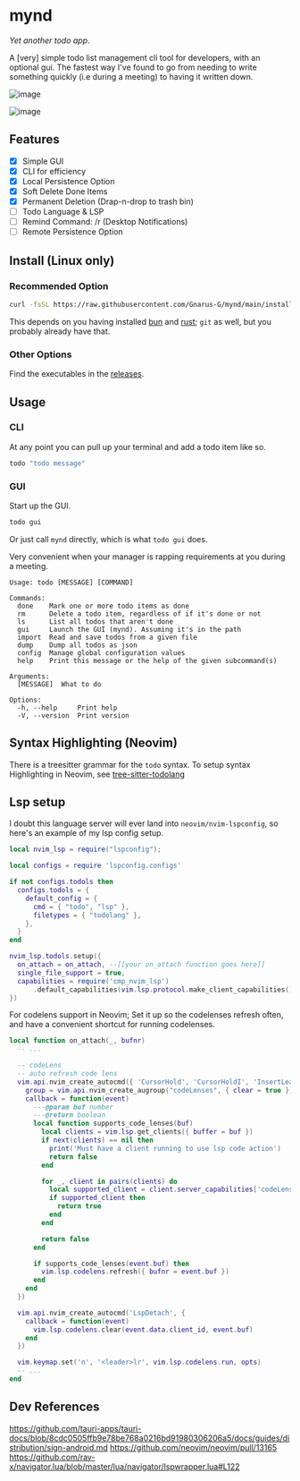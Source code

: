 # mynd

_Yet another todo app_.

A [very] simple todo list management cli tool for developers, with an optional gui. The fastest way I've found to go from needing to write something quickly (i.e during a meeting)
to having it written down.

![image](https://github.com/Gnarus-G/mynd/assets/37311893/7a79b1fa-704d-481a-bac4-2b1e067ef9c4)


![image](https://github.com/Gnarus-G/mynd/assets/37311893/69358ce2-5711-4f5b-a8be-cb989ec0c112)

## Features

- [x] Simple GUI
- [x] CLI for efficiency
- [x] Local Persistence Option
- [x] Soft Delete Done Items
- [x] Permanent Deletion (Drap-n-drop to trash bin)
- [ ] Todo Language & LSP
- [ ] Remind Command: /r (Desktop Notifications)
- [ ] Remote Persistence Option

## Install (Linux only)

### Recommended Option

```sh
curl -fsSL https://raw.githubusercontent.com/Gnarus-G/mynd/main/install.sh | sh
```

This depends on you having installed [bun](https://bun.sh/) and [rust](https://doc.rust-lang.org/cargo/getting-started/installation.html); `git` as well, but you
probably already have that.

### Other Options

Find the executables in the [releases](https://github.com/Gnarus-G/mynd/releases).

## Usage

### CLI

At any point you can pull up your terminal and add a todo item like so.

```sh
todo "todo message"
```

### GUI

Start up the GUI.

```sh
todo gui
```

Or just call `mynd` directly, which is what `todo gui` does.

Very convenient when your manager is rapping requirements at you during a meeting.

```
Usage: todo [MESSAGE] [COMMAND]

Commands:
  done    Mark one or more todo items as done
  rm      Delete a todo item, regardless of if it's done or not
  ls      List all todos that aren't done
  gui     Launch the GUI (mynd). Assuming it's in the path
  import  Read and save todos from a given file
  dump    Dump all todos as json
  config  Manage global configuration values
  help    Print this message or the help of the given subcommand(s)

Arguments:
  [MESSAGE]  What to do

Options:
  -h, --help     Print help
  -V, --version  Print version
```

## Syntax Highlighting (Neovim)

There is a treesitter grammar for the `todo` syntax.
To setup syntax Highlighting in Neovim, see [tree-sitter-todolang](https://github.com/Gnarus-G/tree-sitter-todolang)

## Lsp setup

I doubt this language server will ever land into `neovim/nvim-lspconfig`, so here's an example
of my lsp config setup.

```lua
local nvim_lsp = require("lspconfig");

local configs = require 'lspconfig.configs'

if not configs.todols then
  configs.todols = {
    default_config = {
      cmd = { "todo", "lsp" },
      filetypes = { "todolang" },
    },
  }
end

nvim_lsp.todols.setup({
  on_attach = on_attach, --[[your on_attach function goes here]]
  single_file_support = true,
  capabilities = require('cmp_nvim_lsp')
      .default_capabilities(vim.lsp.protocol.make_client_capabilities())
})
```

For codelens support in Neovim; Set it up so the codelenses refresh often, and have a convenient
shortcut for running codelenses.

```lua
local function on_attach(_, bufnr)
  -- ...

  -- codeLens
  -- auto refresh code lens
  vim.api.nvim_create_autocmd({ 'CursorHold', 'CursorHoldI', 'InsertLeave' }, {
    group = vim.api.nvim_create_augroup("codeLenses", { clear = true }),
    callback = function(event)
      ---@param buf number
      ---@return boolean
      local function supports_code_lenses(buf)
        local clients = vim.lsp.get_clients({ buffer = buf })
        if next(clients) == nil then
          print('Must have a client running to use lsp code action')
          return false
        end

        for _, client in pairs(clients) do
          local supported_client = client.server_capabilities['codeLensProvider']
          if supported_client then
            return true
          end
        end

        return false
      end

      if supports_code_lenses(event.buf) then
        vim.lsp.codelens.refresh({ bufnr = event.buf })
      end
    end
  })

  vim.api.nvim_create_autocmd('LspDetach', {
    callback = function(event)
      vim.lsp.codelens.clear(event.data.client_id, event.buf)
    end
  })

  vim.keymap.set('n', '<leader>lr', vim.lsp.codelens.run, opts)
  -- ...
end
```

## Dev References

https://github.com/tauri-apps/tauri-docs/blob/8cdc0505ffb9e78be768a0216bd91980306206a5/docs/guides/distribution/sign-android.md
https://github.com/neovim/neovim/pull/13165
https://github.com/ray-x/navigator.lua/blob/master/lua/navigator/lspwrapper.lua#L122
